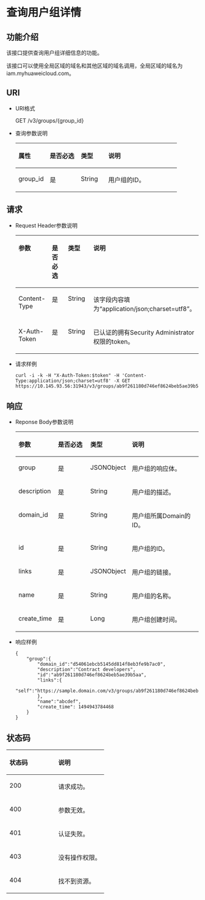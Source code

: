 # 查询用户组详情<a name="zh-cn_topic_0057845618"></a>

## 功能介绍<a name="section374725841447"></a>

该接口提供查询用户组详细信息的功能。

该接口可以使用全局区域的域名和其他区域的域名调用，全局区域的域名为iam.myhuaweicloud.com。

## URI<a name="section37905744151541"></a>

-   URI格式

    GET /v3/groups/\{group\_id\}

-   查询参数说明

    <a name="table1045846915195"></a>
    <table><thead align="left"><tr id="row5974534815195"><th class="cellrowborder" valign="top" width="19.36%" id="mcps1.1.5.1.1"><p id="p753502915195"><a name="p753502915195"></a><a name="p753502915195"></a>属性</p>
    </th>
    <th class="cellrowborder" valign="top" width="19.24%" id="mcps1.1.5.1.2"><p id="p635761415195"><a name="p635761415195"></a><a name="p635761415195"></a>是否必选</p>
    </th>
    <th class="cellrowborder" valign="top" width="17.05%" id="mcps1.1.5.1.3"><p id="p4520476015195"><a name="p4520476015195"></a><a name="p4520476015195"></a>类型</p>
    </th>
    <th class="cellrowborder" valign="top" width="44.35%" id="mcps1.1.5.1.4"><p id="p3770697115195"><a name="p3770697115195"></a><a name="p3770697115195"></a>说明</p>
    </th>
    </tr>
    </thead>
    <tbody><tr id="row3436579015195"><td class="cellrowborder" valign="top" width="19.36%" headers="mcps1.1.5.1.1 "><p id="p3216557715195"><a name="p3216557715195"></a><a name="p3216557715195"></a>group_id</p>
    </td>
    <td class="cellrowborder" valign="top" width="19.24%" headers="mcps1.1.5.1.2 "><p id="p5527494915195"><a name="p5527494915195"></a><a name="p5527494915195"></a>是</p>
    </td>
    <td class="cellrowborder" valign="top" width="17.05%" headers="mcps1.1.5.1.3 "><p id="p4808588115195"><a name="p4808588115195"></a><a name="p4808588115195"></a>String</p>
    </td>
    <td class="cellrowborder" valign="top" width="44.35%" headers="mcps1.1.5.1.4 "><p id="p264231815195"><a name="p264231815195"></a><a name="p264231815195"></a>用户组的ID。</p>
    </td>
    </tr>
    </tbody>
    </table>


## 请求<a name="section24249773152039"></a>

-   Request Header参数说明

    <a name="zh-cn_topic_0032920307_table21736211"></a>
    <table><thead align="left"><tr id="zh-cn_topic_0032920307_row48433347"><th class="cellrowborder" valign="top" width="19.49%" id="mcps1.1.5.1.1"><p id="zh-cn_topic_0032920307_p30787047"><a name="zh-cn_topic_0032920307_p30787047"></a><a name="zh-cn_topic_0032920307_p30787047"></a>参数</p>
    </th>
    <th class="cellrowborder" valign="top" width="18.86%" id="mcps1.1.5.1.2"><p id="zh-cn_topic_0032920307_p10722842"><a name="zh-cn_topic_0032920307_p10722842"></a><a name="zh-cn_topic_0032920307_p10722842"></a>是否必选</p>
    </th>
    <th class="cellrowborder" valign="top" width="19.34%" id="mcps1.1.5.1.3"><p id="zh-cn_topic_0032920307_p63243911"><a name="zh-cn_topic_0032920307_p63243911"></a><a name="zh-cn_topic_0032920307_p63243911"></a>类型</p>
    </th>
    <th class="cellrowborder" valign="top" width="42.309999999999995%" id="mcps1.1.5.1.4"><p id="zh-cn_topic_0032920307_p22483156"><a name="zh-cn_topic_0032920307_p22483156"></a><a name="zh-cn_topic_0032920307_p22483156"></a>说明</p>
    </th>
    </tr>
    </thead>
    <tbody><tr id="zh-cn_topic_0032920307_row9196329"><td class="cellrowborder" valign="top" width="19.49%" headers="mcps1.1.5.1.1 "><p id="zh-cn_topic_0032920307_p6705199"><a name="zh-cn_topic_0032920307_p6705199"></a><a name="zh-cn_topic_0032920307_p6705199"></a>Content-Type</p>
    </td>
    <td class="cellrowborder" valign="top" width="18.86%" headers="mcps1.1.5.1.2 "><p id="zh-cn_topic_0032920307_p6250253"><a name="zh-cn_topic_0032920307_p6250253"></a><a name="zh-cn_topic_0032920307_p6250253"></a>是</p>
    </td>
    <td class="cellrowborder" valign="top" width="19.34%" headers="mcps1.1.5.1.3 "><p id="zh-cn_topic_0032920307_p36508524"><a name="zh-cn_topic_0032920307_p36508524"></a><a name="zh-cn_topic_0032920307_p36508524"></a>String</p>
    </td>
    <td class="cellrowborder" valign="top" width="42.309999999999995%" headers="mcps1.1.5.1.4 "><p id="zh-cn_topic_0032920307_p4400500"><a name="zh-cn_topic_0032920307_p4400500"></a><a name="zh-cn_topic_0032920307_p4400500"></a>该字段内容填为<span class="parmvalue" id="parmvalue1823317483242"><a name="parmvalue1823317483242"></a><a name="parmvalue1823317483242"></a>“application/json;charset=utf8”</span>。</p>
    </td>
    </tr>
    <tr id="zh-cn_topic_0032920307_row39604502"><td class="cellrowborder" valign="top" width="19.49%" headers="mcps1.1.5.1.1 "><p id="zh-cn_topic_0032920307_p53848109"><a name="zh-cn_topic_0032920307_p53848109"></a><a name="zh-cn_topic_0032920307_p53848109"></a>X-Auth-Token</p>
    </td>
    <td class="cellrowborder" valign="top" width="18.86%" headers="mcps1.1.5.1.2 "><p id="zh-cn_topic_0032920307_p66729601"><a name="zh-cn_topic_0032920307_p66729601"></a><a name="zh-cn_topic_0032920307_p66729601"></a>是</p>
    </td>
    <td class="cellrowborder" valign="top" width="19.34%" headers="mcps1.1.5.1.3 "><p id="zh-cn_topic_0032920307_p36388601"><a name="zh-cn_topic_0032920307_p36388601"></a><a name="zh-cn_topic_0032920307_p36388601"></a>String</p>
    </td>
    <td class="cellrowborder" valign="top" width="42.309999999999995%" headers="mcps1.1.5.1.4 "><p id="p2531632811434"><a name="p2531632811434"></a><a name="p2531632811434"></a>已认证的拥有Security Administrator权限的token。</p>
    </td>
    </tr>
    </tbody>
    </table>


-   请求样例

    ```
    curl -i -k -H "X-Auth-Token:$token" -H 'Content-Type:application/json;charset=utf8' -X GET https://10.145.93.56:31943/v3/groups/ab9f261180d746ef8624beb5ae39b5aa
    ```


## 响应<a name="section58835528153619"></a>

-   Reponse Body参数说明

    <a name="table1056195410010"></a>
    <table><thead align="left"><tr id="row2747156110010"><th class="cellrowborder" valign="top" width="18.81188118811881%" id="mcps1.1.5.1.1"><p id="p447620910517"><a name="p447620910517"></a><a name="p447620910517"></a>参数</p>
    </th>
    <th class="cellrowborder" valign="top" width="19.761976197619763%" id="mcps1.1.5.1.2"><p id="p17754564499"><a name="p17754564499"></a><a name="p17754564499"></a>是否必选</p>
    </th>
    <th class="cellrowborder" valign="top" width="19.01190119011901%" id="mcps1.1.5.1.3"><p id="p755696810517"><a name="p755696810517"></a><a name="p755696810517"></a>类型</p>
    </th>
    <th class="cellrowborder" valign="top" width="42.41424142414241%" id="mcps1.1.5.1.4"><p id="p6407638510517"><a name="p6407638510517"></a><a name="p6407638510517"></a>说明</p>
    </th>
    </tr>
    </thead>
    <tbody><tr id="row570214510010"><td class="cellrowborder" valign="top" width="18.81188118811881%" headers="mcps1.1.5.1.1 "><p id="p5922062510010"><a name="p5922062510010"></a><a name="p5922062510010"></a>group</p>
    </td>
    <td class="cellrowborder" valign="top" width="19.761976197619763%" headers="mcps1.1.5.1.2 "><p id="p87595644915"><a name="p87595644915"></a><a name="p87595644915"></a>是</p>
    </td>
    <td class="cellrowborder" valign="top" width="19.01190119011901%" headers="mcps1.1.5.1.3 "><p id="p5331155510010"><a name="p5331155510010"></a><a name="p5331155510010"></a>JSONObject</p>
    </td>
    <td class="cellrowborder" valign="top" width="42.41424142414241%" headers="mcps1.1.5.1.4 "><p id="p2326866010010"><a name="p2326866010010"></a><a name="p2326866010010"></a>用户组的响应体。</p>
    </td>
    </tr>
    <tr id="row809135110010"><td class="cellrowborder" valign="top" width="18.81188118811881%" headers="mcps1.1.5.1.1 "><p id="p53468292105715"><a name="p53468292105715"></a><a name="p53468292105715"></a>description</p>
    </td>
    <td class="cellrowborder" valign="top" width="19.761976197619763%" headers="mcps1.1.5.1.2 "><p id="p1875135616490"><a name="p1875135616490"></a><a name="p1875135616490"></a>是</p>
    </td>
    <td class="cellrowborder" valign="top" width="19.01190119011901%" headers="mcps1.1.5.1.3 "><p id="p852996010010"><a name="p852996010010"></a><a name="p852996010010"></a>String</p>
    </td>
    <td class="cellrowborder" valign="top" width="42.41424142414241%" headers="mcps1.1.5.1.4 "><p id="p1983818310010"><a name="p1983818310010"></a><a name="p1983818310010"></a>用户组的描述。</p>
    </td>
    </tr>
    <tr id="row23913924105725"><td class="cellrowborder" valign="top" width="18.81188118811881%" headers="mcps1.1.5.1.1 "><p id="p13898724105725"><a name="p13898724105725"></a><a name="p13898724105725"></a>domain_id</p>
    </td>
    <td class="cellrowborder" valign="top" width="19.761976197619763%" headers="mcps1.1.5.1.2 "><p id="p157565634918"><a name="p157565634918"></a><a name="p157565634918"></a>是</p>
    </td>
    <td class="cellrowborder" valign="top" width="19.01190119011901%" headers="mcps1.1.5.1.3 "><p id="p52054821105725"><a name="p52054821105725"></a><a name="p52054821105725"></a>String</p>
    </td>
    <td class="cellrowborder" valign="top" width="42.41424142414241%" headers="mcps1.1.5.1.4 "><p id="p55690967105725"><a name="p55690967105725"></a><a name="p55690967105725"></a>用户组所属Domain的ID。</p>
    </td>
    </tr>
    <tr id="row43504723105810"><td class="cellrowborder" valign="top" width="18.81188118811881%" headers="mcps1.1.5.1.1 "><p id="p55998188105810"><a name="p55998188105810"></a><a name="p55998188105810"></a>id</p>
    </td>
    <td class="cellrowborder" valign="top" width="19.761976197619763%" headers="mcps1.1.5.1.2 "><p id="p375175610498"><a name="p375175610498"></a><a name="p375175610498"></a>是</p>
    </td>
    <td class="cellrowborder" valign="top" width="19.01190119011901%" headers="mcps1.1.5.1.3 "><p id="p39559385105810"><a name="p39559385105810"></a><a name="p39559385105810"></a>String</p>
    </td>
    <td class="cellrowborder" valign="top" width="42.41424142414241%" headers="mcps1.1.5.1.4 "><p id="p50193635105810"><a name="p50193635105810"></a><a name="p50193635105810"></a>用户组的ID。</p>
    </td>
    </tr>
    <tr id="row42687591105820"><td class="cellrowborder" valign="top" width="18.81188118811881%" headers="mcps1.1.5.1.1 "><p id="p48644001105820"><a name="p48644001105820"></a><a name="p48644001105820"></a>links</p>
    </td>
    <td class="cellrowborder" valign="top" width="19.761976197619763%" headers="mcps1.1.5.1.2 "><p id="p1876556104917"><a name="p1876556104917"></a><a name="p1876556104917"></a>是</p>
    </td>
    <td class="cellrowborder" valign="top" width="19.01190119011901%" headers="mcps1.1.5.1.3 "><p id="p47850047105820"><a name="p47850047105820"></a><a name="p47850047105820"></a>JSONObject</p>
    </td>
    <td class="cellrowborder" valign="top" width="42.41424142414241%" headers="mcps1.1.5.1.4 "><p id="p50648609105820"><a name="p50648609105820"></a><a name="p50648609105820"></a>用户组的链接。</p>
    </td>
    </tr>
    <tr id="row1704891105830"><td class="cellrowborder" valign="top" width="18.81188118811881%" headers="mcps1.1.5.1.1 "><p id="p15344026105830"><a name="p15344026105830"></a><a name="p15344026105830"></a>name</p>
    </td>
    <td class="cellrowborder" valign="top" width="19.761976197619763%" headers="mcps1.1.5.1.2 "><p id="p57695694919"><a name="p57695694919"></a><a name="p57695694919"></a>是</p>
    </td>
    <td class="cellrowborder" valign="top" width="19.01190119011901%" headers="mcps1.1.5.1.3 "><p id="p34906626105830"><a name="p34906626105830"></a><a name="p34906626105830"></a>String</p>
    </td>
    <td class="cellrowborder" valign="top" width="42.41424142414241%" headers="mcps1.1.5.1.4 "><p id="p8864442105830"><a name="p8864442105830"></a><a name="p8864442105830"></a>用户组的名称。</p>
    </td>
    </tr>
    <tr id="row1815813393114"><td class="cellrowborder" valign="top" width="18.81188118811881%" headers="mcps1.1.5.1.1 "><p id="p41591433113114"><a name="p41591433113114"></a><a name="p41591433113114"></a>create_time</p>
    </td>
    <td class="cellrowborder" valign="top" width="19.761976197619763%" headers="mcps1.1.5.1.2 "><p id="p19761056154914"><a name="p19761056154914"></a><a name="p19761056154914"></a>是</p>
    </td>
    <td class="cellrowborder" valign="top" width="19.01190119011901%" headers="mcps1.1.5.1.3 "><p id="p515903373115"><a name="p515903373115"></a><a name="p515903373115"></a>Long</p>
    </td>
    <td class="cellrowborder" valign="top" width="42.41424142414241%" headers="mcps1.1.5.1.4 "><p id="p315918330319"><a name="p315918330319"></a><a name="p315918330319"></a>用户组创建时间。</p>
    </td>
    </tr>
    </tbody>
    </table>

-   响应样例

    ```
    {
        "group":{
            "domain_id":"d54061ebcb5145dd814f8eb3fe9b7ac0",
            "description":"Contract developers",
            "id":"ab9f261180d746ef8624beb5ae39b5aa",
            "links":{
                "self":"https://sample.domain.com/v3/groups/ab9f261180d746ef8624beb5ae39b5aa"
            },
            "name":"abcdef",
            "create_time": 1494943784468
        }
    }
    ```


## 状态码<a name="section5556784894735"></a>

<a name="zh-cn_topic_0032920307_table25927028"></a>
<table><thead align="left"><tr id="zh-cn_topic_0032920307_row10578662"><th class="cellrowborder" valign="top" width="50%" id="mcps1.1.3.1.1"><p id="zh-cn_topic_0032920307_p51565323"><a name="zh-cn_topic_0032920307_p51565323"></a><a name="zh-cn_topic_0032920307_p51565323"></a>状态码</p>
</th>
<th class="cellrowborder" valign="top" width="50%" id="mcps1.1.3.1.2"><p id="zh-cn_topic_0032920307_p16041657"><a name="zh-cn_topic_0032920307_p16041657"></a><a name="zh-cn_topic_0032920307_p16041657"></a>说明</p>
</th>
</tr>
</thead>
<tbody><tr id="zh-cn_topic_0032920307_row24305815"><td class="cellrowborder" valign="top" width="50%" headers="mcps1.1.3.1.1 "><p id="zh-cn_topic_0032920307_p22613965"><a name="zh-cn_topic_0032920307_p22613965"></a><a name="zh-cn_topic_0032920307_p22613965"></a>200</p>
</td>
<td class="cellrowborder" valign="top" width="50%" headers="mcps1.1.3.1.2 "><p id="zh-cn_topic_0032920307_p19791876"><a name="zh-cn_topic_0032920307_p19791876"></a><a name="zh-cn_topic_0032920307_p19791876"></a>请求成功。</p>
</td>
</tr>
<tr id="zh-cn_topic_0032920307_row43909159"><td class="cellrowborder" valign="top" width="50%" headers="mcps1.1.3.1.1 "><p id="zh-cn_topic_0032920307_p66980994"><a name="zh-cn_topic_0032920307_p66980994"></a><a name="zh-cn_topic_0032920307_p66980994"></a>400</p>
</td>
<td class="cellrowborder" valign="top" width="50%" headers="mcps1.1.3.1.2 "><p id="zh-cn_topic_0032920307_p56751409"><a name="zh-cn_topic_0032920307_p56751409"></a><a name="zh-cn_topic_0032920307_p56751409"></a>参数无效。</p>
</td>
</tr>
<tr id="row460808479497"><td class="cellrowborder" valign="top" width="50%" headers="mcps1.1.3.1.1 "><p id="p120744399497"><a name="p120744399497"></a><a name="p120744399497"></a>401</p>
</td>
<td class="cellrowborder" valign="top" width="50%" headers="mcps1.1.3.1.2 "><p id="p385055099497"><a name="p385055099497"></a><a name="p385055099497"></a>认证失败。</p>
</td>
</tr>
<tr id="zh-cn_topic_0032920307_row41000636"><td class="cellrowborder" valign="top" width="50%" headers="mcps1.1.3.1.1 "><p id="zh-cn_topic_0032920307_p32717189"><a name="zh-cn_topic_0032920307_p32717189"></a><a name="zh-cn_topic_0032920307_p32717189"></a>403</p>
</td>
<td class="cellrowborder" valign="top" width="50%" headers="mcps1.1.3.1.2 "><p id="zh-cn_topic_0032920307_p32846614"><a name="zh-cn_topic_0032920307_p32846614"></a><a name="zh-cn_topic_0032920307_p32846614"></a>没有操作权限。</p>
</td>
</tr>
<tr id="row1306642216138"><td class="cellrowborder" valign="top" width="50%" headers="mcps1.1.3.1.1 "><p id="p5048894216138"><a name="p5048894216138"></a><a name="p5048894216138"></a>404</p>
</td>
<td class="cellrowborder" valign="top" width="50%" headers="mcps1.1.3.1.2 "><p id="p6307248716138"><a name="p6307248716138"></a><a name="p6307248716138"></a>找不到资源。</p>
</td>
</tr>
</tbody>
</table>

